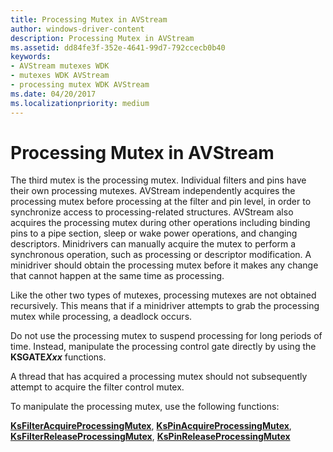 ```yaml
---
title: Processing Mutex in AVStream
author: windows-driver-content
description: Processing Mutex in AVStream
ms.assetid: dd84fe3f-352e-4641-99d7-792ccecb0b40
keywords:
- AVStream mutexes WDK
- mutexes WDK AVStream
- processing mutex WDK AVStream
ms.date: 04/20/2017
ms.localizationpriority: medium
---
```


# Processing Mutex in AVStream





The third mutex is the processing mutex. Individual filters and pins have their own processing mutexes. AVStream independently acquires the processing mutex before processing at the filter and pin level, in order to synchronize access to processing-related structures. AVStream also acquires the processing mutex during other operations including binding pins to a pipe section, sleep or wake power operations, and changing descriptors. Minidrivers can manually acquire the mutex to perform a synchronous operation, such as processing or descriptor modification. A minidriver should obtain the processing mutex before it makes any change that cannot happen at the same time as processing.

Like the other two types of mutexes, processing mutexes are not obtained recursively. This means that if a minidriver attempts to grab the processing mutex while processing, a deadlock occurs.

Do not use the processing mutex to suspend processing for long periods of time. Instead, manipulate the processing control gate directly by using the **KSGATE*Xxx*** functions.

A thread that has acquired a processing mutex should not subsequently attempt to acquire the filter control mutex.

To manipulate the processing mutex, use the following functions:

[**KsFilterAcquireProcessingMutex**](https://msdn.microsoft.com/library/windows/hardware/ff562524), [**KsPinAcquireProcessingMutex**](https://msdn.microsoft.com/library/windows/hardware/ff563488), [**KsFilterReleaseProcessingMutex**](https://msdn.microsoft.com/library/windows/hardware/ff562552), [**KsPinReleaseProcessingMutex**](https://msdn.microsoft.com/library/windows/hardware/ff563527)

 

 




